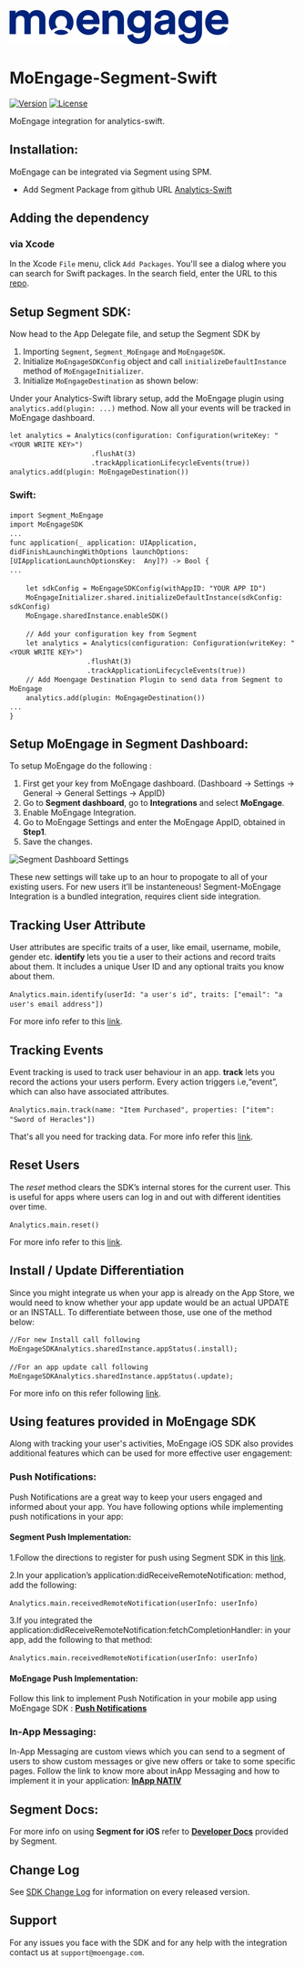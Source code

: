 ![Logo](https://github.com/moengage/MoEngage-Segment-Swift/blob/master/Images/moe_logo_blue.png)
# MoEngage-Segment-Swift

[![Version](https://img.shields.io/cocoapods/v/Segment-MoEngage.svg?style=flat)](http://cocoapods.org/pods/Segment-MoEngage)
[![License](https://img.shields.io/cocoapods/l/Segment-MoEngage.svg?style=flat)](http://cocoapods.org/pods/Segment-MoEngage)


MoEngage integration for analytics-swift.

## Installation:

MoEngage can be integrated via Segment using SPM. 
  * Add Segment Package from github URL [Analytics-Swift](https://github.com/segmentio/analytics-swift)

 ## Adding the dependency

### via Xcode
In the Xcode `File` menu, click `Add Packages`.  You'll see a dialog where you can search for Swift packages.  In the search field, enter the URL to this [repo](https://github.com/moengage/MoEngage-Segment-Swift.git).

## Setup Segment SDK:

Now head to the App Delegate file, and setup the Segment SDK by
1. Importing `Segment`, `Segment_MoEngage` and `MoEngageSDK`.
2. Initialize `MoEngageSDKConfig` object and call `initializeDefaultInstance` method of `MoEngageInitializer`.
3. Initialize `MoEngageDestination` as shown below:

Under your Analytics-Swift library setup, add the MoEngage plugin using `analytics.add(plugin: ...)` method. Now all your events will be tracked in MoEngage dashboard.

```
let analytics = Analytics(configuration: Configuration(writeKey: "<YOUR WRITE KEY>")
                    .flushAt(3)
                    .trackApplicationLifecycleEvents(true))
analytics.add(plugin: MoEngageDestination())
```

### Swift:

 ```
 import Segment_MoEngage
 import MoEngageSDK
 ...
 func application(_ application: UIApplication, didFinishLaunchingWithOptions launchOptions: [UIApplicationLaunchOptionsKey:  Any]?) -> Bool {
 ...
 
     let sdkConfig = MoEngageSDKConfig(withAppID: "YOUR APP ID")
     MoEngageInitializer.shared.initializeDefaultInstance(sdkConfig: sdkConfig)
     MoEngage.sharedInstance.enableSDK()
     
     // Add your configuration key from Segment
     let analytics = Analytics(configuration: Configuration(writeKey: "<YOUR WRITE KEY>")
                    .flushAt(3)
                    .trackApplicationLifecycleEvents(true))
     // Add Moengage Destination Plugin to send data from Segment to MoEngage
     analytics.add(plugin: MoEngageDestination())
 ...
 }
 ```

## Setup MoEngage in Segment Dashboard:

To setup MoEngage do the following : 
  1. First get your key from MoEngage dashboard. (Dashboard -> Settings -> General -> General Settings -> AppID)
  2. Go to **Segment dashboard**, go to **Integrations** and select **MoEngage**. 
  3. Enable MoEngage Integration.
  4. Go to MoEngage Settings and enter the MoEngage AppID, obtained in **Step1**.
  5. Save the changes.
  
  ![Segment Dashboard Settings](https://user-images.githubusercontent.com/15011722/31998605-085158de-b9ae-11e7-9729-c637b6bbc083.png)
  
These new settings will take up to an hour to propogate to all of your existing users. For new users it’ll be instanteneous! Segment-MoEngage Integration is a bundled integration, requires client side integration.

## Tracking User Attribute

User attributes are specific traits of a user, like email, username, mobile, gender etc. **identify** lets you tie a user to their actions and record traits about them. It includes a unique User ID and any optional traits you know about them.

 ```Analytics.main.identify(userId: "a user's id", traits: ["email": "a user's email address"])```

For more info refer to this [link](https://segment.com/docs/sources/mobile/ios/#identify).

## Tracking Events

Event tracking is used to track user behaviour in an app. **track** lets you record the actions your users perform. Every action triggers i.e,“event”, which can also have associated attributes.

 ```Analytics.main.track(name: "Item Purchased", properties: ["item": "Sword of Heracles"])```

That's all you need for tracking data. For more info refer this [link](https://segment.com/docs/sources/mobile/ios/#track).

## Reset Users

The *reset* method clears the SDK’s internal stores for the current user. This is useful for apps where users can log in and out with different identities over time.

 ```Analytics.main.reset()```

For more info refer to this [link](https://segment.com/docs/sources/mobile/ios/#reset).

## Install / Update Differentiation 

Since you might integrate us when your app is already on the App Store, we would need to know whether your app update would be an actual UPDATE or an INSTALL.
To differentiate between those, use one of the method below:

 ```
 //For new Install call following
 MoEngageSDKAnalytics.sharedInstance.appStatus(.install);

 //For an app update call following
 MoEngageSDKAnalytics.sharedInstance.appStatus(.update);
 ```

For more info on this refer following [link](https://developers.moengage.com/hc/en-us/articles/4403910297620).

## Using features provided in MoEngage SDK

Along with tracking your user's activities, MoEngage iOS SDK also provides additional features which can be used for more effective user engagement:

### Push Notifications:
Push Notifications are a great way to keep your users engaged and informed about your app. You have following options while implementing push notifications in your app:

#### Segment Push Implementation:

1.Follow the directions to register for push using Segment SDK in this [link](https://segment.com/docs/libraries/ios/#how-do-i-use-push-notifications-).

2.In your application’s application:didReceiveRemoteNotification: method, add the following:

 ```Analytics.main.receivedRemoteNotification(userInfo: userInfo)```

3.If you integrated the application:didReceiveRemoteNotification:fetchCompletionHandler: in your app, add the following to that method:
 
 ```Analytics.main.receivedRemoteNotification(userInfo: userInfo)```
 
#### MoEngage Push Implementation:
 Follow this link to implement Push Notification in your mobile app using MoEngage SDK : 
 [**Push Notifications**](https://developers.moengage.com/hc/en-us/articles/4403943988756)


### In-App Messaging:

In-App Messaging are custom views which you can send to a segment of users to show custom messages or give new offers or take to some specific pages. Follow the link to know more about  inApp Messaging and how to implement it in your application: 
[**InApp NATIV**](https://developers.moengage.com/hc/en-us/articles/4404155127828-In-App-Nativ)

## Segment Docs:
For more info on using **Segment for iOS** refer to [**Developer Docs**](https://segment.com/docs/sources/mobile/ios/) provided by Segment.
  
## Change Log
See [SDK Change Log](https://github.com/moengage/MoEngage-Segment-iOS/blob/master/CHANGELOG.md) for information on every released version.

## Support
For any issues you face with the SDK and for any help with the integration contact us at `support@moengage.com`.
